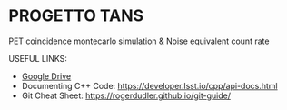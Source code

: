 # PROGETTO TANS
PET coincidence montecarlo simulation &amp; Noise equivalent count rate

USEFUL LINKS:
- [Google Drive](https://drive.google.com/drive/folders/1m8ONPoM2dPx7YI6fm9ofpN-zCyjHsrCF?usp=sharing)
- Documenting C++ Code: https://developer.lsst.io/cpp/api-docs.html
- Git Cheat Sheet: https://rogerdudler.github.io/git-guide/